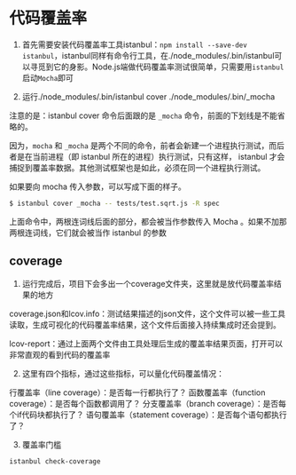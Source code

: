 # 代码覆盖率

1. 首先需要安装代码覆盖率工具istanbul：`npm install --save-dev istanbul`，istanbul同样有命令行工具，在./node_modules/.bin/istanbul可以寻觅到它的身影。Node.js端做代码覆盖率测试很简单，只需要用`istanbul`启动`Mocha`即可

2. 运行./node_modules/.bin/istanbul cover ./node_modules/.bin/_mocha 

注意的是：istanbul cover 命令后面跟的是 `_mocha` 命令，前面的下划线是不能省略的。

因为，`mocha` 和 `_mocha` 是两个不同的命令，前者会新建一个进程执行测试，而后者是在当前进程（即 istanbul 所在的进程）执行测试，只有这样， istanbul 才会捕捉到覆盖率数据。其他测试框架也是如此，必须在同一个进程执行测试。

如果要向 mocha 传入参数，可以写成下面的样子。

```bash
$ istanbul cover _mocha -- tests/test.sqrt.js -R spec
```
上面命令中，两根连词线后面的部分，都会被当作参数传入 Mocha 。如果不加那两根连词线，它们就会被当作 istanbul 的参数

## coverage

1. 运行完成后，项目下会多出一个coverage文件夹，这里就是放代码覆盖率结果的地方

coverage.json和lcov.info：测试结果描述的json文件，这个文件可以被一些工具读取，生成可视化的代码覆盖率结果，这个文件后面接入持续集成时还会提到。

lcov-report：通过上面两个文件由工具处理后生成的覆盖率结果页面，打开可以非常直观的看到代码的覆盖率

2. 这里有四个指标，通过这些指标，可以量化代码覆盖情况：

行覆盖率（line coverage）：是否每一行都执行了？
函数覆盖率（function coverage）：是否每个函数都调用了？
分支覆盖率（branch coverage）：是否每个if代码块都执行了？
语句覆盖率（statement coverage）：是否每个语句都执行了？

3. 覆盖率门槛

`istanbul check-coverage`